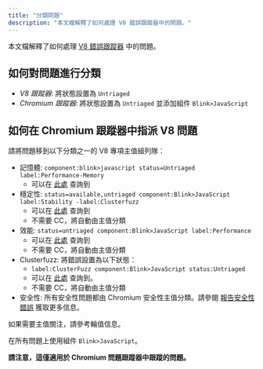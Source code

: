 ```yaml
---
title: "分類問題"
description: "本文檔解釋了如何處理 V8 錯誤跟蹤器中的問題。"
---
```

本文檔解釋了如何處理 [V8 錯誤跟蹤器](/bugs) 中的問題。

## 如何對問題進行分類

- *V8 跟蹤器*: 將狀態設置為 `Untriaged`
- *Chromium 跟蹤器*: 將狀態設置為 `Untriaged` 並添加組件 `Blink>JavaScript`

## 如何在 Chromium 跟蹤器中指派 V8 問題

請將問題移到以下分類之一的 V8 專項主值組列隊：

- 記憶體: `component:blink>javascript status=Untriaged label:Performance-Memory`
    - 可以在 [此處](https://bugs.chromium.org/p/chromium/issues/list?can=2&q=component%3Ablink%3Ejavascript+status%3DUntriaged+label%3APerformance-Memory+&colspec=ID+Pri+M+Stars+ReleaseBlock+Cr+Status+Owner+Summary+OS+Modified&x=m&y=releaseblock&cells=tiles) 查詢到
- 穩定性: `status=available,untriaged component:Blink>JavaScript label:Stability -label:Clusterfuzz`
    - 可以在 [此處](https://bugs.chromium.org/p/chromium/issues/list?can=2&q=status%3Davailable%2Cuntriaged+component%3ABlink%3EJavaScript+label%3AStability+-label%3AClusterfuzz&colspec=ID+Pri+M+Stars+ReleaseBlock+Component+Status+Owner+Summary+OS+Modified&x=m&y=releaseblock&cells=ids) 查詢到
    - 不需要 CC，將自動由主值分類
- 效能: `status=untriaged component:Blink>JavaScript label:Performance`
    - 可以在 [此處](https://bugs.chromium.org/p/chromium/issues/list?colspec=ID%20Pri%20M%20Stars%20ReleaseBlock%20Cr%20Status%20Owner%20Summary%20OS%20Modified&x=m&y=releaseblock&cells=tiles&q=component%3Ablink%3Ejavascript%20status%3DUntriaged%20label%3APerformance&can=2) 查詢到
    - 不需要 CC，將自動由主值分類
- Clusterfuzz: 將錯誤設置為以下狀態：
    - `label:ClusterFuzz component:Blink>JavaScript status:Untriaged`
    - 可以在 [此處](https://bugs.chromium.org/p/chromium/issues/list?can=2&q=label%3AClusterFuzz+component%3ABlink%3EJavaScript+status%3AUntriaged&colspec=ID+Pri+M+Stars+ReleaseBlock+Component+Status+Owner+Summary+OS+Modified&x=m&y=releaseblock&cells=ids) 查詢到。
    - 不需要 CC，將自動由主值分類
- 安全性: 所有安全性問題都由 Chromium 安全性主值分類。請參閱 [報告安全性錯誤](/docs/security-bugs) 獲取更多信息。

如果需要主值關注，請參考輪值信息。

在所有問題上使用組件 `Blink>JavaScript`。

**請注意，這僅適用於 Chromium 問題跟蹤器中跟蹤的問題。**
